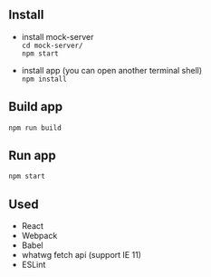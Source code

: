 ## Install
- install mock-server </br>
`cd mock-server/` </br>
`npm start`

- install app (you can open another terminal shell) </br>
`npm install`

## Build app
`npm run build`

## Run app
`npm start`

## Used
- React
- Webpack
- Babel
- whatwg fetch api (support IE 11)
- ESLint
